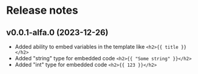# Release notes

## v0.0.1-alfa.0 (2023-12-26)

- Added ability to embed variables in the template like `<h2>{{ title }}</h2>`
- Added "string" type for embedded code `<h2>{{ "Some string" }}</h2>`
- Added "int" type for embedded code `<h2>{{ 123 }}</h2>`